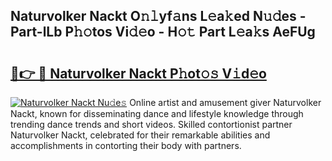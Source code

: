 ## Naturvolker Nackt O𝚗𝚕yf𝚊ns L𝚎a𝚔ed N𝚞𝚍es - Part-lLb P𝚑𝚘tos Vi𝚍𝚎o - H𝚘𝚝 Part L𝚎a𝚔s AeFUg

# <h2><a href="http://kf33c0t.oniu.top/?m=Naturvolker+Nackt">🔗👉 🔴 Naturvolker Nackt P𝚑ot𝚘𝚜 V𝚒d𝚎o</a></h2>

[![Naturvolker Nackt Nu𝚍e𝚜](https://i.imgur.com/0qMVB7G.gif)](http://kf33c0t.oniu.top/?m=Naturvolker+Nackt)
Online artist and amusement giver Naturvolker Nackt, known for disseminating dance and lifestyle knowledge through trending dance trends and short videos. Skilled contortionist partner Naturvolker Nackt, celebrated for their remarkable abilities and accomplishments in contorting their body with partners.  
